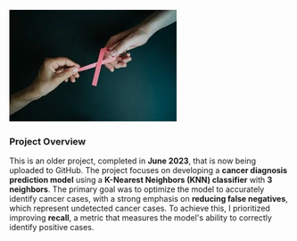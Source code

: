 ![ALT](Image/pexels-photo-5072316.webp)

### Project Overview

This is an older project, completed in **June 2023**, that is now being uploaded to GitHub. The project focuses on developing a **cancer diagnosis prediction model** using a **K-Nearest Neighbors (KNN) classifier** with **3 neighbors**. The primary goal was to optimize the model to accurately identify cancer cases, with a strong emphasis on **reducing false negatives**, which represent undetected cancer cases. To achieve this, I prioritized improving **recall**, a metric that measures the model's ability to correctly identify positive cases.  